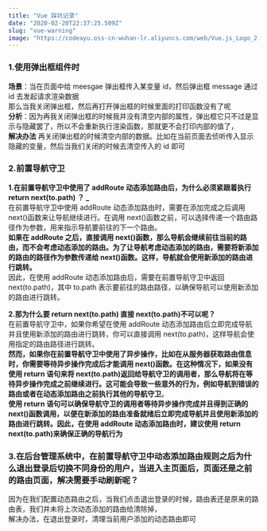 ```yaml
---
title: "Vue 踩坑记录"
date: "2020-02-20T22:37:25.509Z"
slug: "vue-warning"
image: "https://codeayu.oss-cn-wuhan-lr.aliyuncs.com/web/Vue.js_Logo_2.svg.png"
---
```


### 1.使用弹出框组件时

**场景**：当在页面中给 meesgae 弹出框传入某变量 id，然后弹出框 message 通过 id 去发起请求渲染数据<br />那么当我关闭弹出框，然后再打开弹出框的时候里面的打印函数没有了呢<br />**分析**：因为再我关闭弹出框的时候我并没有清空内部的属性，弹出框它只不过是显示与隐藏罢了，所以不会重新执行渲染函数，那就更不会打印内部的值了，<br />**解决办法** 再关闭弹出框的时候清空内部的数据。比如在当前页面去侦听传入显示隐藏的变量，然后当我们关闭的时候去清空传入的 id 即可

<a name="H5sOB"></a>

### 2.前置导航守卫

**1.在前置导航守卫中使用了 addRoute 动态添加路由后，为什么必须紧跟着执行 return next(to.path) ？ \_**<br />在前置导航守卫中使用 addRoute 动态添加路由时，需要在添加完成之后调用 next()函数来让导航继续进行。在调用 next()函数之前，可以选择传递一个路由路径作为参数，用来指示导航要前往的下一个路由。<br />**如果在 addRoute 之后，直接调用 next()函数，那么导航会继续前往当前的路由，而不会考虑动态添加的路由。为了让导航考虑动态添加的路由，需要将新添加的路由的路径作为参数传递给 next()函数。这样，导航就会使用新添加的路由进行跳转。**<br />因此，在使用 addRoute 动态添加路由后，需要在前置导航守卫中返回 next(to.path)，其中 to.path 表示要前往的路由路径，以确保导航可以使用新添加的路由进行跳转。

**2.那为什么要 return next(to.path) 直接 next(to.path)不可以呢？**<br />在前置导航守卫中，如果你希望在使用 addRoute 动态添加路由后立即完成导航并且使用新添加的路由进行跳转，你可以直接调用 next(to.path)，这样导航会使用指定的路由路径进行跳转。<br />**然而，如果你在前置导航守卫中使用了异步操作，比如在从服务器获取路由信息时，你需要等待异步操作完成后才能调用 next()函数。在这种情况下，如果没有使用 return 语句来将 next(to.path)返回给导航守卫的调用者，那么导航将在等待异步操作完成之前继续进行。这可能会导致一些意外的行为，例如导航到错误的路由或者在动态添加路由之前执行其他的导航守卫**。<br />**使用 return 语句可以确保导航守卫的调用者等待异步操作完成并且得到正确的 next()函数调用，以便在新添加的路由准备就绪后立即完成导航并且使用新添加的路由进行跳转。因此，在使用 addRoute 动态添加路由时，建议使用 return next(to.path)来确保正确的导航行为**

<a name="vIOYV"></a>

### 3.在后台管理系统中，在前置导航守卫中动态添加路由规则之后为什么退出登录后切换不同身份的用户，当进入主页面后，页面还是之前的路由页面，解决需要手动刷新呢？

因为在我们配置动态路由之后，当我们点击退出登录的时候，路由表还是原来的路由表，我们并未将上次动态添加的路由给清除掉，<br />解决办法，在退出登录时，清理当前用户添加的动态路由即可
